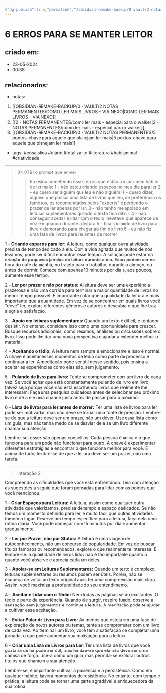 ```yaml
---
{"dg-publish":true,"permalink":"/obsidian-remake-backup/0-vault/2-notas-permanentes/6-erros-para-se-manter-leitor/","tags":["permanente","ensaistica","diário","totalizante","literatura","habitanimal","criatividade"],"dgHomeLink":true,"dgShowLocalGraph":true,"dgShowFileTree":true,"dgEnableSearch":true,"noteIcon":""}
---
```


# 6 ERROS PARA SE MANTER LEITOR

## criado em: 
- 23-05-2024
- 00:38
## relacionados:
- notas:
1. [[OBSIDIAN-REMAKE-BACKUP/0 - VAULT/2 NOTAS PERMANENTES/COMO LER MAIS LIVROS - VIA NEXO\|COMO LER MAIS LIVROS - VIA NEXO]]
2. [[2 - NOTAS PERMANENTES/como ler mais - especial para o walker\|2 - NOTAS PERMANENTES/como ler mais - especial para o walker]]
3. [[OBSIDIAN-REMAKE-BACKUP/0 - VAULT/2 NOTAS PERMANENTES/5 pontos-chave para aquele que planejam ler mais\|5 pontos-chave para aquele que planejam ler mais]]
- tags: #ensaistica #diário #totalizante #literatura #habitanimal #criatividade
---

> [!NOTE] o prompt que enviei
> >Eu estou cometendo esses erros que estão a minar meu hábito de ler mais: 
 1 - não estou criando espaços no meu dia para ler
 2 - eu quero ser alguém que leu e não alguém lê - quero dizer, alguém que possui uma lista de livros que leu, de preferência os famosos, os recomendados pelos "experts" e perdendo o prazer de ler  apenas por ler. 
 3 - não tenho me apoiado em leituras suplementares quando o texto fica difícil.
 4 - não conseguir aceitar e lidar com o tédio inevitável que aparece de vez em quando durante a leitura
 5 - ficar pulando de livro para livro e demorando para chegar ao fim do livro
 6 - eu não fiz uma lista de livros para ler antes de morrer

1 - **Criando espaços para ler:** A leitura, como qualquer outra atividade, precisa de tempo dedicado a ela. Com a vida agitada que muitos de nós levamos, pode ser difícil encontrar esse tempo. A solução pode estar na criação de pequenas janelas de leitura durante o dia. Estas podem ser na hora do café da manhã, no trajeto para o trabalho, durante o almoço, ou antes de dormir. Comece com apenas 10 minutos por dia e, aos poucos, aumente esse tempo.

2 - **Ler por prazer e não por status:** A leitura deve ser uma experiência prazerosa e não uma corrida para terminar a maior quantidade de livros no menor tempo possível. É importante notar que a qualidade da leitura é mais importante que a quantidade. Em vez de se concentrar em quais livros você "deve" ler, explore diferentes gêneros e autores e descubra o que lhe traz alegria e satisfação.

3 - **Apoio em leituras suplementares:** Quando um texto é difícil, é tentador desistir. No entanto, considere isso como uma oportunidade para crescer. Busque recursos adicionais, como resumos, análises ou discussões sobre o livro. Isso pode lhe dar uma nova perspectiva e ajudar a entender melhor o material.

4 - **Aceitando o tédio:** A leitura nem sempre é emocionante e isso é normal. A chave é aceitar esses momentos de tédio como parte do processo e continuar a ler. A meditação pode ser útil nesse sentido, pois ensina a aceitar as experiências como elas são, sem julgamento.

5 - **Pulando de livro para livro:** Tente se comprometer com um livro de cada vez. Se você achar que está constantemente pulando de livro em livro, talvez seja porque você não está escolhendo livros que realmente lhe interessam. Faça uma pesquisa cuidadosa antes de selecionar seu próximo livro e dê a ele uma chance justa antes de passar para o próximo.

6 - **Lista de livros para ler antes de morrer:** Ter uma lista de livros para ler pode ser motivador, mas não deve se tornar uma fonte de pressão. Lembre-se de que a leitura deve ser um prazer, não um dever. Use essa lista como um guia, mas não tenha medo de se desviar dela se um livro diferente chamar sua atenção.

Lembre-se, esses são apenas conselhos. Cada pessoa é única e o que funciona para um pode não funcionar para outro. A chave é experimentar diferentes estratégias e encontrar o que funciona melhor para você. E acima de tudo, lembre-se de que a leitura deve ser um prazer, não uma tarefa.

---
> interação 2

Compreendo as dificuldades que você está enfrentando. Leia com atenção as sugestões a seguir, que foram pensadas para lidar com os pontos que você mencionou:

1 - **Criar Espaços para Leitura:** A leitura, assim como qualquer outra atividade que valorizamos, precisa de tempo e espaço dedicados. Se não temos um momento definido para ler, é muito fácil que outras atividades tomem o lugar. Reserve um tempo específico para a leitura, faça dela uma rotina diária. Você pode começar com 15 minutos por dia e aumentar gradualmente.

2 - **Ler por Prazer, não por Status:** A leitura é uma viagem de autoconhecimento, não um concurso de popularidade. Em vez de buscar títulos famosos ou recomendados, explore o que realmente te interessa. E lembre-se: a quantidade de livros lidos não é tão importante quanto o quanto você absorve e aprecia cada um deles.

3 - **Apoiar-se em Leituras Suplementares:** Quando um texto é complexo, leituras suplementares ou resumos podem ser úteis. Porém, não se esqueça de voltar ao texto original após ter uma compreensão mais clara. Assim, você maximiza a profundidade do seu entendimento.

4 - **Aceitar e Lidar com o Tédio:** Nem todas as páginas serão excitantes. O tédio é parte da experiência. Quando ele surgir, respire fundo, observe a sensação sem julgamentos e continue a leitura. A meditação pode te ajudar a cultivar essa aceitação.

5 - **Evitar Pular de Livro para Livro:** Ao menos que esteja em uma fase de exploração de novos autores ou temas, tente se comprometer com um livro de cada vez. Ao terminar um livro, você tem a satisfação de completar uma jornada, o que pode aumentar sua motivação para a leitura.

6 - **Criar uma Lista de Livros para Ler:** Ter uma lista de livros que você gostaria de ler pode ser útil, mas lembre-se que ela não deve ser uma camisa de força. Use-a como um guia, mas permita-se explorar outros títulos que chamem a sua atenção.

Lembre-se, é importante cultivar a paciência e a persistência. Como em qualquer hábito, haverá momentos de resistência. No entanto, com tempo e prática, a leitura pode se tornar uma parte agradável e enriquecedora da sua rotina.


